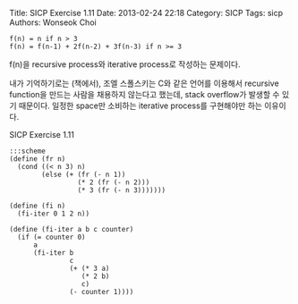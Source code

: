 Title: SICP Exercise 1.11
Date: 2013-02-24 22:18
Category: SICP
Tags: sicp
Authors: Wonseok Choi

    f(n) = n if n > 3
    f(n) = f(n-1) + 2f(n-2) + 3f(n-3) if n >= 3

f(n)을 recursive process와 iterative process로 작성하는 문제이다.

내가 기억하기로는 (책에서), 조엘 스폴스키는 C와 같은 언어를 이용해서
recursive function을 만드는 사람을 채용하지 않는다고 했는데,
stack overflow가 발생할 수 있기 때문이다.
일정한 space만 소비하는 iterative process를 구현해야만 하는 이유이다.

SICP Exercise 1.11

    :::scheme
    (define (fr n)
      (cond ((< n 3) n)
            (else (+ (fr (- n 1))
                     (* 2 (fr (- n 2)))
                     (* 3 (fr (- n 3)))))))

    (define (fi n)
      (fi-iter 0 1 2 n))
     
    (define (fi-iter a b c counter)
      (if (= counter 0)
          a
          (fi-iter b
                   c
                   (+ (* 3 a)
                      (* 2 b)
                      c)
                   (- counter 1))))
